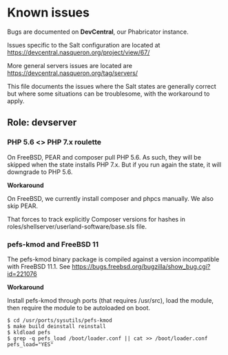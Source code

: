 # Known issues

Bugs are documented on **DevCentral**, our Phabricator instance.

Issues specific to the Salt configuration are located at
https://devcentral.nasqueron.org/project/view/67/

More general servers issues are located are
https://devcentral.nasqueron.org/tag/servers/

This file documents the issues where the Salt states are generally correct
but where some situations can be troublesome, with the workaround to apply.

## Role: devserver

### PHP 5.6 <> PHP 7.x roulette

On FreeBSD, PEAR and composer pull PHP 5.6. As such, they will be skipped when
the state installs PHP 7.x. But if you run again the state, it will downgrade
to PHP 5.6.

**Workaround**

On FreeBSD, we currently install composer and phpcs manually. We also skip PEAR.

That forces to track explicitly Composer versions for hashes
in roles/shellserver/userland-software/base.sls file.

### pefs-kmod and FreeBSD 11

The pefs-kmod binary package is compiled against a version incompatible
with FreeBSD 11.1. See https://bugs.freebsd.org/bugzilla/show_bug.cgi?id=221076

**Workaround**

Install pefs-kmod through ports (that requires /usr/src),
load the module, then require the module to be autoloaded
on boot.

```
$ cd /usr/ports/sysutils/pefs-kmod
$ make build deinstall reinstall
$ kldload pefs
$ grep -q pefs_load /boot/loader.conf || cat >> /boot/loader.conf
pefs_load="YES"
```
